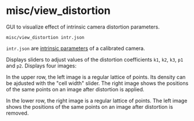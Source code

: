 # misc/view\_distortion

GUI to visualize effect of intrinsic camera distortion parameters.

    misc/view_distortion intr.json
    
`intr.json` are [intrinsic parameters](data/intrinsics.json) of a calibrated camera.

Displays sliders to adjust values of the distortion coefficients `k1`, `k2`, `k3`, `p1` and `p2`. Displays four images:

In the upper row, the left image is a regular lattice of points. Its density can be ajdusted with the "cell width" slider. The right image shows the positions of the same points on an image after distortion is applied.

In the lower row, the right image is a regular lattice of points. The left image shows the positions of the same points on an image after distortion is removed.
